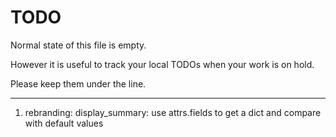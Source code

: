 # TODO

Normal state of this file is empty.

However it is useful to track your local TODOs
when your work is on hold.

Please keep them under the line.

---

1. rebranding: display_summary: use attrs.fields to get a dict and compare with default values
